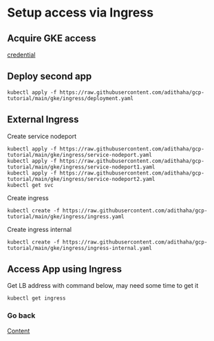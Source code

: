 
# Setup access via Ingress

## Acquire GKE access
[credential](https://github.com/adithaha/gcp-tutorial/blob/main/gke/credential.md)

## Deploy second app
```
kubectl apply -f https://raw.githubusercontent.com/adithaha/gcp-tutorial/main/gke/ingress/deployment.yaml
```
## External Ingress
Create service nodeport
```
kubectl apply -f https://raw.githubusercontent.com/adithaha/gcp-tutorial/main/gke/ingress/service-nodeport.yaml
kubectl apply -f https://raw.githubusercontent.com/adithaha/gcp-tutorial/main/gke/ingress/service-nodeport1.yaml
kubectl apply -f https://raw.githubusercontent.com/adithaha/gcp-tutorial/main/gke/ingress/service-nodeport2.yaml
kubectl get svc
```
Create ingress
```
kubectl create -f https://raw.githubusercontent.com/adithaha/gcp-tutorial/main/gke/ingress/ingress.yaml
```
Create ingress internal
```
kubectl create -f https://raw.githubusercontent.com/adithaha/gcp-tutorial/main/gke/ingress/ingress-internal.yaml
```
## Access App using Ingress
Get LB address with command below, may need some time to get it
```
kubectl get ingress
```

### Go back
[Content](https://github.com/adithaha/gcp-tutorial/blob/main/gke/readme.md)
